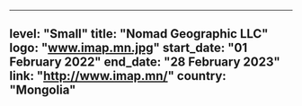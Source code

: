 
---
level: "Small"
title: "Nomad Geographic LLC"
logo: "www.imap.mn.jpg"
start_date: "01 February 2022"
end_date: "28 February 2023"
link: "http://www.imap.mn/"
country: "Mongolia"
---
